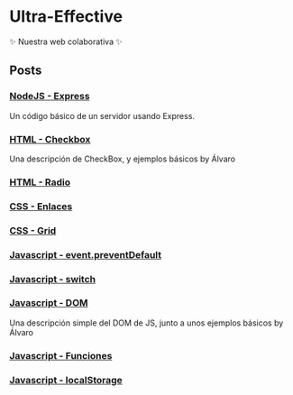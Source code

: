 # Ultra-Effective

✨ Nuestra web colaborativa ✨

## Posts

### [NodeJS - Express](/posts/intro_express.md)

Un código básico de un servidor usando Express.

### [HTML - Checkbox](/posts/checkbox.md)

Una descripción de CheckBox, y ejemplos básicos by Álvaro

### [HTML - Radio](/posts/post_Cristian.md)

### [CSS - Enlaces](/posts/post_estilado_de_enlaces_Javi.md)

### [CSS - Grid](/posts/Post_Lucas.md)

### [Javascript - event.preventDefault](/posts/post_Lucas_event.preventDefault().md)

### [Javascript - switch](/posts/post_switch.md)

### [Javascript - DOM](/posts/DOM_element_js.md)

Una descripción simple del DOM de JS, junto a unos ejemplos básicos by Álvaro

### [Javascript - Funciones](/posts/Explicacion.md)

### [Javascript - localStorage](/posts/post_camacho.md)
